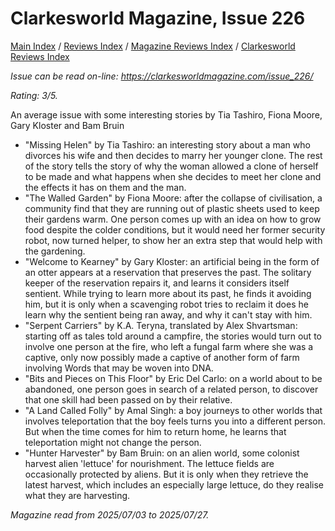 # Clarkesworld Magazine, Issue 226

[Main Index](../../../README.md) / [Reviews Index](../../README.md) / [Magazine Reviews Index](../README.md) / [Clarkesworld Reviews Index](README.md)

*Issue can be read on-line: <https://clarkesworldmagazine.com/issue_226/>*

*Rating: 3/5.*

An average issue with some interesting stories by Tia Tashiro, Fiona Moore, Gary Kloster and Bam Bruin

- "Missing Helen" by Tia Tashiro: an interesting story about a man who divorces his wife and then decides to marry her younger clone. The rest of the story tells the story of why the woman allowed a clone of herself to be made and what happens when she decides to meet her clone and the effects it has on them and the man.
- "The Walled Garden" by Fiona Moore: after the collapse of civilisation, a community find that they are running out of plastic sheets used to keep their gardens warm. One person comes up with an idea on how to grow food despite the colder conditions, but it would need her former security robot, now turned helper, to show her an extra step that would help with the gardening.
- "Welcome to Kearney" by Gary Kloster: an artificial being in the form of an otter appears at a reservation that preserves the past. The solitary keeper of the reservation repairs it, and learns it considers itself sentient. While trying to learn more about its past, he finds it avoiding him, but it is only when a scavenging robot tries to reclaim it does he learn why the sentient being ran away, and why it can't stay with him.
- "Serpent Carriers" by K.A. Teryna, translated by Alex Shvartsman: starting off as tales told around a campfire, the stories would turn out to involve one person at the fire, who left a fungal farm where she was a captive, only now possibly made a captive of another form of farm involving Words that may be woven into DNA.
- "Bits and Pieces on This Floor" by Eric Del Carlo: on a world about to be abandoned, one person goes in search of a related person, to discover that one skill had been passed on by their relative.
- "A Land Called Folly" by Amal Singh: a boy journeys to other worlds that involves teleportation that the boy feels turns you into a different person. But when the time comes for him to return home, he learns that teleportation might not change the person.
- "Hunter Harvester" by Bam Bruin: on an alien world, some colonist harvest alien 'lettuce' for nourishment. The lettuce fields are occasionally protected by aliens. But it is only when they retrieve the latest harvest, which includes an especially large lettuce, do they realise what they are harvesting.

*Magazine read from 2025/07/03 to 2025/07/27.*
